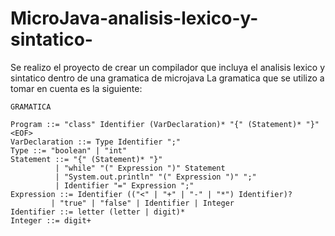# MicroJava-analisis-lexico-y-sintatico-
Se realizo el proyecto de crear un compilador que incluya el analisis lexico y sintatico dentro de una gramatica de microjava
La gramatica que se utilizo a tomar en cuenta es la siguiente:


    GRAMATICA
    
    Program ::= "class" Identifier (VarDeclaration)* "{" (Statement)* "}" <EOF>
    VarDeclaration ::= Type Identifier ";"
    Type ::= "boolean" | "int"
    Statement ::= "{" (Statement)* "}"
              | "while" "(" Expression ")" Statement
              | "System.out.println" "(" Expression ")" ";"
              | Identifier "=" Expression ";"
    Expression ::= Identifier (("<" | "+" | "-" | "*") Identifier)?
             | "true" | "false" | Identifier | Integer
    Identifier ::= letter (letter | digit)*
    Integer ::= digit+
    
     

